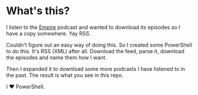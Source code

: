 # What's this?

I listen to the [Empire](https://podcasts.apple.com/gb/podcast/empire/id1639561921) podcast and wanted to download its episodes so I have a copy somewhere. Yay RSS. 

Couldn't figure out an easy way of doing this. So I created some PowerShell to do this. It's RSS (XML) after all. Download the feed, parse it, download the episodes and name them how I want. 

Then I expanded it to download some more podcasts I have listened to in the past. The result is what you see in this repo. 

I ❤️ PowerShell.